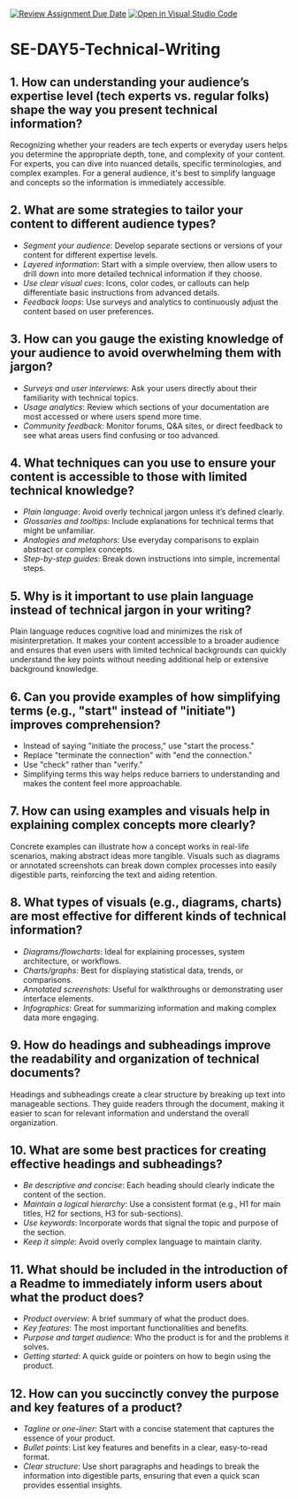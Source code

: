 [![Review Assignment Due Date](https://classroom.github.com/assets/deadline-readme-button-22041afd0340ce965d47ae6ef1cefeee28c7c493a6346c4f15d667ab976d596c.svg)](https://classroom.github.com/a/zsAR-pyY)
[![Open in Visual Studio Code](https://classroom.github.com/assets/open-in-vscode-2e0aaae1b6195c2367325f4f02e2d04e9abb55f0b24a779b69b11b9e10269abc.svg)](https://classroom.github.com/online_ide?assignment_repo_id=18497320&assignment_repo_type=AssignmentRepo)
# SE-DAY5-Technical-Writing
## 1. How can understanding your audience’s expertise level (tech experts vs. regular folks) shape the way you present technical information?
Recognizing whether your readers are tech experts or everyday users helps you determine the appropriate depth, tone, and complexity of your content. For experts, you can dive into nuanced details, specific terminologies, and complex examples. For a general audience, it's best to simplify language and concepts so the information is immediately accessible.

## 2. What are some strategies to tailor your content to different audience types?
- *Segment your audience*: Develop separate sections or versions of your content for different expertise levels.  
- *Layered information*: Start with a simple overview, then allow users to drill down into more detailed technical information if they choose.
- *Use clear visual cues*: Icons, color codes, or callouts can help differentiate basic instructions from advanced details.
- *Feedback loops*: Use surveys and analytics to continuously adjust the content based on user preferences.

## 3. How can you gauge the existing knowledge of your audience to avoid overwhelming them with jargon?
- *Surveys and user interviews*: Ask your users directly about their familiarity with technical topics.
- *Usage analytics*: Review which sections of your documentation are most accessed or where users spend more time.
- *Community feedback*: Monitor forums, Q&A sites, or direct feedback to see what areas users find confusing or too advanced.

## 4. What techniques can you use to ensure your content is accessible to those with limited technical knowledge?
- *Plain language*: Avoid overly technical jargon unless it’s defined clearly.
- *Glossaries and tooltips*: Include explanations for technical terms that might be unfamiliar.
- *Analogies and metaphors*: Use everyday comparisons to explain abstract or complex concepts.
- *Step-by-step guides*: Break down instructions into simple, incremental steps.

## 5. Why is it important to use plain language instead of technical jargon in your writing?
Plain language reduces cognitive load and minimizes the risk of misinterpretation. It makes your content accessible to a broader audience and ensures that even users with limited technical backgrounds can quickly understand the key points without needing additional help or extensive background knowledge.

## 6. Can you provide examples of how simplifying terms (e.g., "start" instead of "initiate") improves comprehension?
- Instead of saying "initiate the process," use "start the process."
- Replace "terminate the connection" with "end the connection."
- Use "check" rather than "verify."
- Simplifying terms this way helps reduce barriers to understanding and makes the content feel more approachable.

## 7. How can using examples and visuals help in explaining complex concepts more clearly?
Concrete examples can illustrate how a concept works in real-life scenarios, making abstract ideas more tangible. Visuals such as diagrams or annotated screenshots can break down complex processes into easily digestible parts, reinforcing the text and aiding retention.

## 8. What types of visuals (e.g., diagrams, charts) are most effective for different kinds of technical information?
- *Diagrams/flowcharts*: Ideal for explaining processes, system architecture, or workflows.
- *Charts/graphs*: Best for displaying statistical data, trends, or comparisons.
- *Annotated screenshots*: Useful for walkthroughs or demonstrating user interface elements.
- *Infographics*: Great for summarizing information and making complex data more engaging.

## 9. How do headings and subheadings improve the readability and organization of technical documents?
Headings and subheadings create a clear structure by breaking up text into manageable sections. They guide readers through the document, making it easier to scan for relevant information and understand the overall organization.

## 10. What are some best practices for creating effective headings and subheadings?
- *Be descriptive and concise*: Each heading should clearly indicate the content of the section.
- *Maintain a logical hierarchy*: Use a consistent format (e.g., H1 for main titles, H2 for sections, H3 for sub-sections).
- *Use keywords*: Incorporate words that signal the topic and purpose of the section.
- *Keep it simple*: Avoid overly complex language to maintain clarity.

## 11. What should be included in the introduction of a Readme to immediately inform users about what the product does?
- *Product overview*: A brief summary of what the product does.
- *Key features*: The most important functionalities and benefits.
- *Purpose and target audience*: Who the product is for and the problems it solves.
- *Getting started*: A quick guide or pointers on how to begin using the product.

## 12. How can you succinctly convey the purpose and key features of a product?
- *Tagline or one-liner*: Start with a concise statement that captures the essence of your product.
- *Bullet points*: List key features and benefits in a clear, easy-to-read format.
- *Clear structure*: Use short paragraphs and headings to break the information into digestible parts, ensuring that even a quick scan provides essential insights.